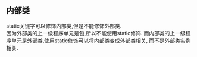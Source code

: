 ## 内部类
static关键字可以修饰内部类,但是不能修饰外部类.  
因为外部类的上一级程序单元是包,所以不能使用static修饰.
而内部类的上一级程序单元是外部类,使用static修饰可以将内部类变成外部类相关,
而不是外部类实例相关.